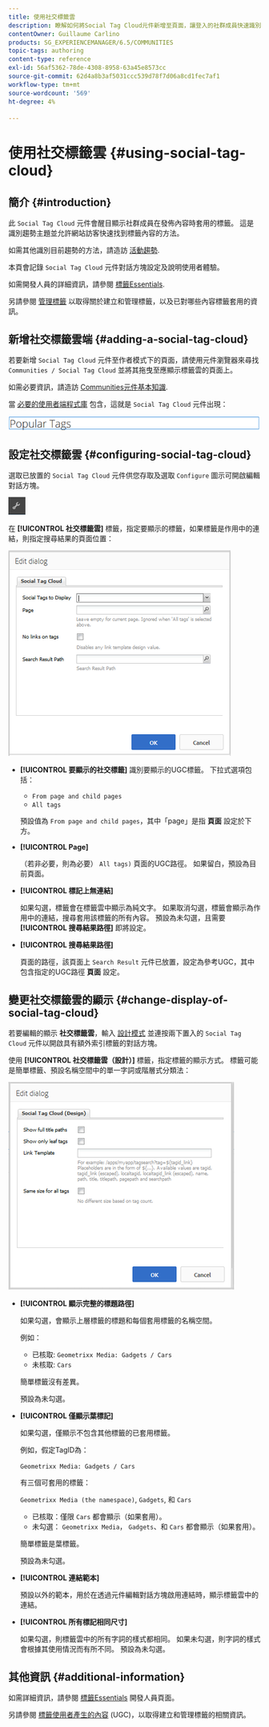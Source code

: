 ```yaml
---
title: 使用社交標籤雲
description: 瞭解如何將Social Tag Cloud元件新增至頁面，讓登入的社群成員快速識別趨勢主題並找到標籤的內容。
contentOwner: Guillaume Carlino
products: SG_EXPERIENCEMANAGER/6.5/COMMUNITIES
topic-tags: authoring
content-type: reference
exl-id: 56af5362-78de-4308-8958-63a45e8573cc
source-git-commit: 62d4a8b3af5031ccc539d78f7d06a8cd1fec7af1
workflow-type: tm+mt
source-wordcount: '569'
ht-degree: 4%

---
```


# 使用社交標籤雲 {#using-social-tag-cloud}

## 簡介 {#introduction}

此 `Social Tag Cloud` 元件會醒目顯示社群成員在發佈內容時套用的標籤。 這是識別趨勢主題並允許網站訪客快速找到標籤內容的方法。

如需其他識別目前趨勢的方法，請造訪 [活動趨勢](trends.md).

本頁會記錄 `Social Tag Cloud` 元件對話方塊設定及說明使用者體驗。

如需開發人員的詳細資訊，請參閱 [標籤Essentials](tag.md).

另請參閱 [管理標籤](../../help/sites-administering/tags.md) 以取得關於建立和管理標籤，以及已對哪些內容標籤套用的資訊。

## 新增社交標籤雲端 {#adding-a-social-tag-cloud}

若要新增 `Social Tag Cloud` 元件至作者模式下的頁面，請使用元件瀏覽器來尋找 `Communities / Social Tag Cloud` 並將其拖曳至應顯示標籤雲的頁面上。

如需必要資訊，請造訪 [Communities元件基本知識](basics.md).

當 [必要的使用者端程式庫](tag.md#essentials-for-client-side) 包含，這就是 `Social Tag Cloud` 元件出現：

![社交標籤](assets/social-tag.png)

## 設定社交標籤雲 {#configuring-social-tag-cloud}

選取已放置的 `Social Tag Cloud` 元件供您存取及選取 `Configure` 圖示可開啟編輯對話方塊。

![設定](assets/configure-new.png)

在 **[!UICONTROL 社交標籤雲]** 標籤，指定要顯示的標籤，如果標籤是作用中的連結，則指定搜尋結果的頁面位置：

![social-tag-cloud](assets/social-tag-cloud.png)

* **[!UICONTROL 要顯示的社交標籤]**
識別要顯示的UGC標籤。 下拉式選項包括：

   * `From page and child pages`
   * `All tags`

  預設值為 `From page and child pages`，其中「page」是指 **頁面** 設定於下方。

* **[!UICONTROL Page]**

  （若非必要，則為必要） `All tags)` 頁面的UGC路徑。 如果留白，預設為目前頁面。

* **[!UICONTROL 標記上無連結]**

  如果勾選，標籤會在標籤雲中顯示為純文字。 如果取消勾選，標籤會顯示為作用中的連結，搜尋套用該標籤的所有內容。 預設為未勾選，且需要 **[!UICONTROL 搜尋結果路徑]** 即將設定。

* **[!UICONTROL 搜尋結果路徑]**

  頁面的路徑，該頁面上 `Search Result` 元件已放置，設定為參考UGC，其中包含指定的UGC路徑 **頁面** 設定。

## 變更社交標籤雲的顯示 {#change-display-of-social-tag-cloud}

若要編輯的顯示 **社交標籤雲**，輸入 [設計模式](../../help/sites-authoring/default-components-designmode.md) 並連按兩下置入的 `Social Tag Cloud` 元件以開啟具有額外索引標籤的對話方塊。

使用 **[!UICONTROL 社交標籤雲（設計）]** 標籤，指定標籤的顯示方式。 標籤可能是簡單標籤、預設名稱空間中的單一字詞或階層式分類法：

![social-tag-cloud-design](assets/social-tag-cloud-design.png)

* **[!UICONTROL 顯示完整的標題路徑]**

  如果勾選，會顯示上層標籤的標題和每個套用標籤的名稱空間。

  例如：

   * 已核取: `Geometrixx Media: Gadgets / Cars`
   * 未核取: `Cars`

  簡單標籤沒有差異。

  預設為未勾選。

* **[!UICONTROL 僅顯示葉標記]**

  如果勾選，僅顯示不包含其他標籤的已套用標籤。

  例如，假定TagID為：

  `Geometrixx Media: Gadgets / Cars`

  有三個可套用的標籤：

  `Geometrixx Media (the namespace)`, `Gadgets`, 和 `Cars`

   * 已核取：僅限 `Cars` 都會顯示（如果套用）。
   * 未勾選： `Geometrixx Media`， `Gadgets`、和 `Cars` 都會顯示（如果套用）。

  簡單標籤是葉標籤。

  預設為未勾選。

* **[!UICONTROL 連結範本]**

  預設以外的範本，用於在透過元件編輯對話方塊啟用連結時，顯示標籤雲中的連結。

* **[!UICONTROL 所有標記相同尺寸]**

  如果勾選，則標籤雲中的所有字詞的樣式都相同。 如果未勾選，則字詞的樣式會根據其使用情況而有所不同。 預設為未勾選。

## 其他資訊 {#additional-information}

如需詳細資訊，請參閱 [標籤Essentials](tag.md) 開發人員頁面。

另請參閱 [標籤使用者產生的內容](tag-ugc.md) (UGC)，以取得建立和管理標籤的相關資訊。
